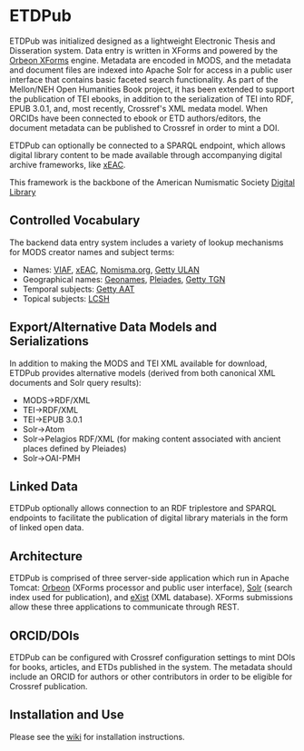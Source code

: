 # ETDPub
ETDPub was initialized designed as a lightweight Electronic Thesis and Disseration system. Data entry is written in XForms and powered by the [Orbeon XForms](http://www.orbeon.com) engine. Metadata are encoded in MODS, and the metadata and document files are indexed into Apache Solr for access in a public user interface that contains basic faceted search functionality. As part of the Mellon/NEH Open Humanities Book project, it has been extended to support the publication of TEI ebooks, in addition to the serialization of TEI into RDF, EPUB 3.0.1, and, most recently, Crossref's XML medata model. When ORCIDs have been connected to ebook or ETD authors/editors, the document metadata can be published to Crossref in order to mint a DOI.

ETDPub can optionally be connected to a SPARQL endpoint, which allows digital library content to be made available through accompanying digital archive frameworks, like [xEAC](https://github.com/ewg118/xEAC).

This framework is the backbone of the American Numismatic Society [Digital Library](http://numismatics.org/digitallibrary/)

Controlled Vocabulary
---------------------
The backend data entry system includes a variety of lookup mechanisms for MODS creator names and subject terms:

* Names: [VIAF](http://viaf.org/), [xEAC](https://github.com/ewg118/xEAC), [Nomisma.org](http://nomisma.org), [Getty ULAN](http://vocab.getty.edu/ulan/)
* Geographical names: [Geonames](http://www.geonames.org), [Pleiades](http://pleiades.stoa.org), [Getty TGN](http://vocab.getty.edu/tgn/)
* Temporal subjects: [Getty AAT](http://vocab.getty.edu/aat/)
* Topical subjects: [LCSH](http://id.loc.gov/authorities/subjects)
 
Export/Alternative Data Models and Serializations
-------------------------------------------------
In addition to making the MODS and TEI XML available for download, ETDPub provides alternative models (derived from both canonical XML documents and Solr query results):

* MODS->RDF/XML
* TEI->RDF/XML
* TEI->EPUB 3.0.1
* Solr->Atom
* Solr->Pelagios RDF/XML (for making content associated with ancient places defined by Pleiades)
* Solr->OAI-PMH

Linked Data
-----------
ETDPub optionally allows connection to an RDF triplestore and SPARQL endpoints to facilitate the publication of digital library materials in the form of linked open data.

Architecture
------------
ETDPub is comprised of three server-side application which run in Apache Tomcat: [Orbeon](http://www.orbeon.com) (XForms processor and public user interface), [Solr](http://lucene.apache.org/solr/) (search index used for publication), and [eXist](http://exist-db.org/exist/apps/homepage/index.html) (XML database).  XForms submissions allow these three applications to communicate through REST.

ORCID/DOIs
----------
ETDPub can be configured with Crossref configuration settings to mint DOIs for books, articles, and ETDs published in the system. The metadata should include an ORCID for authors or other contributors in order to be eligible for Crossref publication.

Installation and Use
--------------------
Please see the [wiki](https://github.com/AmericanNumismaticSociety/etdpub/wiki) for installation instructions.
